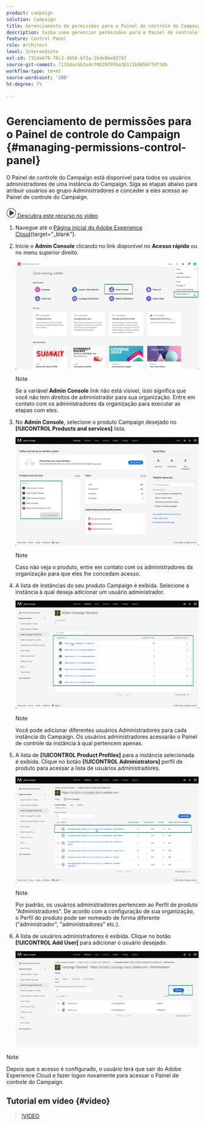 ```yaml
---
product: campaign
solution: Campaign
title: Gerenciamento de permissões para o Painel de controle do Campaign
description: Saiba como gerenciar permissões para o Painel de controle do Campaign
feature: Control Panel
role: Architect
level: Intermediate
exl-id: 7314a679-78c3-4650-bf3a-2bde8be82747
source-git-commit: 7115dac6b3a4cf002979fba36113b98507fdf3db
workflow-type: tm+mt
source-wordcount: '280'
ht-degree: 7%

---
```


# Gerenciamento de permissões para o Painel de controle do Campaign {#managing-permissions-control-panel}

O Painel de controle do Campaign está disponível para todos os usuários administradores de uma instância do Campaign. Siga as etapas abaixo para atribuir usuários ao grupo Administradores e conceder a eles acesso ao Painel de controle do Campaign.

![](assets/do-not-localize/how-to-video.png)[ Descubra este recurso no vídeo](../../discover/using/managing-permissions.md#video)

1. Navegue até o [Página inicial do Adobe Experience Cloud](https://experiencecloud.adobe.com/){target="_blank"}.

1. Inicie o **Admin Console** clicando no link disponível no **Acesso rápido** ou no menu superior direito.

   ![](assets/do-not-localize/control_panel_admin-console.png)

   >[!NOTE]
   >
   >Se a variável **Admin Console** link não está visível, isso significa que você não tem direitos de administrador para sua organização. Entre em contato com os administradores da organização para executar as etapas com eles.

1. No **Admin Console**, selecione o produto Campaign desejado no **[!UICONTROL Products and services]** lista.

   ![](assets/do-not-localize/control_panel_product-list.png)

   >[!NOTE]
   >
   >Caso não veja o produto, entre em contato com os administradores da organização para que eles lhe concedam acesso.

1. A lista de instâncias do seu produto Campaign é exibida. Selecione a instância à qual deseja adicionar um usuário administrador.

   ![](assets/do-not-localize/control_panel_add_user_4.png)

   >[!NOTE]
   >
   >Você pode adicionar diferentes usuários Administradores para cada instância do Campaign. Os usuários administradores acessarão o Painel de controle da instância à qual pertencem apenas.

1. A lista de **[!UICONTROL Product Profiles]** para a instância selecionada é exibida. Clique no botão **[!UICONTROL Administrators]** perfil de produto para acessar a lista de usuários administradores.

   ![](assets/do-not-localize/control_panel_add_user_5.png)

   >[!NOTE]
   >
   >Por padrão, os usuários administradores pertencem ao Perfil de produto &quot;Administradores&quot;. De acordo com a configuração de sua organização, o Perfil do produto pode ser nomeado de forma diferente (&quot;administrador&quot;, &quot;administradores&quot; etc.).

1. A lista de usuários administradores é exibida. Clique no botão **[!UICONTROL Add User]** para adicionar o usuário desejado.

   ![](assets/do-not-localize/control_panel_add_user_6.png)

>[!NOTE]
>
>Depois que o acesso é configurado, o usuário terá que sair do Adobe Experience Cloud e fazer logon novamente para acessar o Painel de controle do Campaign.

## Tutorial em vídeo {#video}

>[!VIDEO](https://video.tv.adobe.com/v/27147?quality=12)
